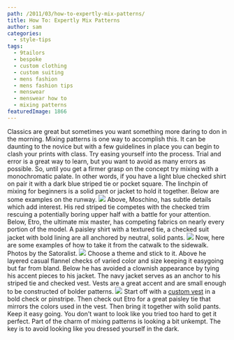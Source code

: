 ```yaml
---
path: /2011/03/how-to-expertly-mix-patterns/
title: How To: Expertly Mix Patterns
author: sam
categories: 
  - style-tips
tags: 
  - 9tailors
  - bespoke
  - custom clothing
  - custom suiting
  - mens fashion
  - mens fashion tips
  - menswear
  - menswear how to
  - mixing patterns
featuredImage: 1866
---
```

Classics are great but sometimes you want something more daring to don in the morning. Mixing patterns is one way to accomplish this. It can be daunting to the novice but with a few guidelines in place you can begin to clash your prints with class. Try easing yourself into the process. Trial and error is a great way to learn, but you want to avoid as many errors as possible. So, until you get a firmer grasp on the concept try mixing with a monochromatic palate. In other words, if you have a light blue checked shirt on pair it with a dark blue striped tie or pocket square. The linchpin of mixing for beginners is a solid pant or jacket to hold it together. Below are some examples on the runway. [![](http://2.bp.blogspot.com/-_qXBYCeJ1tk/TXvRmX37PnI/AAAAAAAAAFo/vW_Qm4r-z04/s320/Moschino.jpg)](http://2.bp.blogspot.com/-_qXBYCeJ1tk/TXvRmX37PnI/AAAAAAAAAFo/vW_Qm4r-z04/s1600/Moschino.jpg) Above, Moschino, has subtle details which add interest. His red striped tie competes with the checked trim rescuing a potentially boring upper half with a battle for your attention. Below, Etro, the ultimate mix master, has competing fabrics on nearly every portion of the model. A paisley shirt with a textured tie, a checked suit jacket with bold lining are all anchored by neutral, solid pants. [![](http://3.bp.blogspot.com/-93YAQZFBqQQ/TXvSHzZqbvI/AAAAAAAAAF4/y7vrkdsh6EM/s320/-4.jpg)](http://3.bp.blogspot.com/-93YAQZFBqQQ/TXvSHzZqbvI/AAAAAAAAAF4/y7vrkdsh6EM/s1600/-4.jpg) Now, here are some examples of how to take it from the catwalk to the sidewalk. Photos by the Satoralist. [![](http://1.bp.blogspot.com/-mRCIhSe5oio/TXvSwwNQRRI/AAAAAAAAAGA/41NfoGLFc2c/s320/2008_1205_1.jpg)](http://1.bp.blogspot.com/-mRCIhSe5oio/TXvSwwNQRRI/AAAAAAAAAGA/41NfoGLFc2c/s1600/2008_1205_1.jpg) Choose a theme and stick to it. Above he layered casual flannel checks of varied color and size keeping it easygoing but far from bland. Below he has avoided a clownish appearance by tying his accent pieces to his jacket. The navy jacket serves as an anchor to his striped tie and checked vest. Vests are a great accent and are small enough to be constructed of bolder patterns. [![](http://4.bp.blogspot.com/-3FQoOJPw5Ac/TXvTI1-PpWI/AAAAAAAAAGI/UapWP0jbHpM/s320/9258Checks%2526stripesWeb.jpg)](http://4.bp.blogspot.com/-3FQoOJPw5Ac/TXvTI1-PpWI/AAAAAAAAAGI/UapWP0jbHpM/s1600/9258Checks%2526stripesWeb.jpg) Start off with a [custom vest](http://www.blogger.com/www.9tailors.com) in a bold check or pinstripe. Then check out Etro for a great paisley tie that mirrors the colors used in the vest. Then bring it together with solid pants. Keep it easy going. You don't want to look like you tried too hard to get it perfect. Part of the charm of mixing patterns is looking a bit unkempt. The key is to avoid looking like you dressed yourself in the dark.